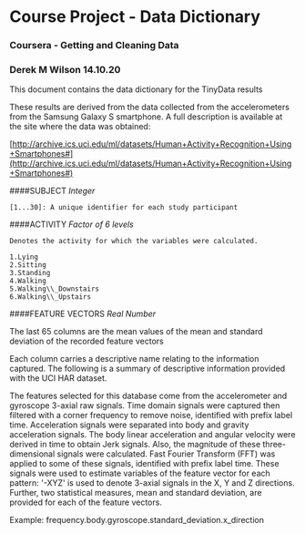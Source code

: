
Course Project - Data Dictionary
======================================================================
###   Coursera - Getting and Cleaning Data
###   Derek M Wilson 14.10.20

This document contains the data dictionary for the TinyData results

These results are derived from the data collected from the accelerometers from the Samsung Galaxy S smartphone. A full description is available at the site where the data was obtained: 

[http://archive.ics.uci.edu/ml/datasets/Human+Activity+Recognition+Using+Smartphones#](http://archive.ics.uci.edu/ml/datasets/Human+Activity+Recognition+Using+Smartphones#)



####SUBJECT  *Integer*

    [1...30]: A unique identifier for each study participant 



####ACTIVITY  *Factor of 6 levels*

    Denotes the activity for which the variables were calculated.

    1.Lying
    2.Sitting
    3.Standing   
    4.Walking
    5.Walking\\_Downstairs
	6.Walking\\_Upstairs



####FEATURE VECTORS  *Real Number*

The last 65 columns are the mean values of the mean and standard deviation of the recorded feature vectors

Each column carries a descriptive name relating to the information captured. The following is a summary of descriptive information provided with the UCI HAR dataset.

The features selected for this database come from the accelerometer and gyroscope 3-axial raw signals. Time domain signals were captured then filtered with a corner frequency to remove noise, identified with prefix label time. Acceleration signals were separated into body and gravity acceleration signals. The body linear acceleration and angular velocity were derived in time to obtain Jerk signals. Also, the magnitude of these three-dimensional signals were calculated. Fast Fourier Transform (FFT) was applied to some of these signals, identified with prefix label time. These signals were used to estimate variables of the feature vector for each pattern: '-XYZ' is used to denote 3-axial signals in the X, Y and Z directions. Further, two statistical measures, mean and standard deviation, are provided for each of the feature vectors.  

Example: frequency.body.gyroscope.standard_deviation.x_direction
